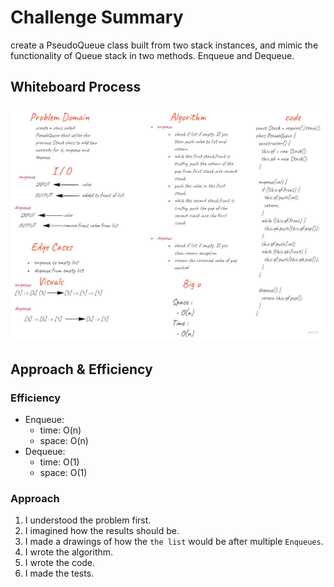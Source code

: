 # Challenge Summary  
create a PseudoQueue class built from two stack instances, and mimic the functionality of Queue stack in two methods. Enqueue and Dequeue.  
## Whiteboard Process  
![uml](../res/pseudo-queue.jpg)  

## Approach & Efficiency  

### Efficiency  
- Enqueue:  
  - time: O(n)
  - space: O(n)
- Dequeue:  
  - time: O(1)
  - space: O(1)

### Approach  
1. I understood the problem first.
1. I imagined how the results should be.
1. I made a drawings of how the `the list` would be after multiple `Enqueues`. 
1. I wrote the algorithm.
1. I wrote the code.
1. I made the tests.